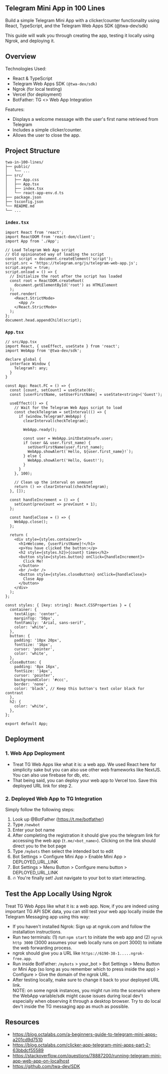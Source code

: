 ## Telegram Mini App in 100 Lines 
Build a simple Telegram Mini App with a clicker/counter functionality using React, TypeScript, and the Telegram Web Apps SDK (@twa-dev/sdk)

This guide will walk you through creating the app, testing it locally using Ngrok, and deploying it.

## Overview
Technologies Used:
- React & TypeScript
- Telegram Web Apps SDK `(@twa-dev/sdk)`
- Ngrok (for local testing)
- Vercel (for deployment)
- BotFather: TG <> Web App Integration

  
Features:
- Displays a welcome message with the user's first name retrieved from Telegram
- Includes a simple clicker/counter.
- Allows the user to close the app.

## Project Structure
```
twa-in-100-lines/
├── public/
│   └── ...
├── src/
│   ├── App.css
│   ├── App.tsx
│   ├── index.tsx
│   └── react-app-env.d.ts
├── package.json
├── tsconfig.json
└── README.md
└── ...

```

### `index.tsx`
```
import React from 'react';
import ReactDOM from 'react-dom/client';
import App from './App';

// Load Telegram Web App script
// Old opinionated way of loading the script
const script = document.createElement('script');
script.src = 'https://telegram.org/js/telegram-web-app.js';
script.async = true;
script.onload = () => {
  // Initialize the root after the script has loaded
  const root = ReactDOM.createRoot(
    document.getElementById('root') as HTMLElement
  );
  root.render(
    <React.StrictMode>
      <App />
    </React.StrictMode>
  );
};
document.head.appendChild(script);
```

### `App.tsx`
```
// src/App.tsx
import React, { useEffect, useState } from 'react';
import WebApp from '@twa-dev/sdk';

declare global {
  interface Window {
    Telegram?: any;
  }
}

const App: React.FC = () => {
  const [count, setCount] = useState(0);
  const [userFirstName, setUserFirstName] = useState<string>('Guest');

  useEffect(() => {
    // Wait for the Telegram Web Apps script to load
    const checkTelegram = setInterval(() => {
      if (window.Telegram?.WebApp) {
        clearInterval(checkTelegram);

        WebApp.ready();

        const user = WebApp.initDataUnsafe.user;
        if (user && user.first_name) {
          setUserFirstName(user.first_name);
          WebApp.showAlert(`Hello, ${user.first_name}!`);
        } else {
          WebApp.showAlert('Hello, Guest!');
        }
      }
    }, 100);

    // Clean up the interval on unmount
    return () => clearInterval(checkTelegram);
  }, []);

  const handleIncrement = () => {
    setCount(prevCount => prevCount + 1);
  };

  const handleClose = () => {
    WebApp.close();
  };

  return (
    <div style={styles.container}>
      <h1>Welcome, {userFirstName}!</h1>
      <p>You have clicked the button:</p>
      <h2 style={styles.h2}>{count} times</h2>
      <button style={styles.button} onClick={handleIncrement}>
        Click Me!
      </button>
      <br /><br />
      <button style={styles.closeButton} onClick={handleClose}>
        Close App
      </button>
    </div>
  );
};

const styles: { [key: string]: React.CSSProperties } = {
  container: {
    textAlign: 'center',
    marginTop: '50px',
    fontFamily: 'Arial, sans-serif',
    color: 'white',
  },
  button: {
    padding: '10px 20px',
    fontSize: '16px',
    cursor: 'pointer',
    color: 'white',
  },
  closeButton: {
    padding: '8px 16px',
    fontSize: '14px',
    cursor: 'pointer',
    backgroundColor: '#ccc',
    border: 'none',
    color: 'black', // Keep this button's text color black for contrast
  },
  h2: {
    color: 'white',
  },
};

export default App;
```

## Deployment
### 1. Web App Deployment
- Treat TG Web Apps like what it is: a web app. We used React here for simplicity sake but you can also use other web frameworks like NextJS. You can also use firebase for db, etc.
- That being said, you can deploy your web app to Vercel too. Save this deployed URL link for step 2.

### 2. Deployed Web App to TG Integration
Simply follow the following steps:
1. Look up @BotFather (https://t.me/botfather)
2. Type `/newbot`
3. Enter your bot name
4. After completing the registration it should give you the telegram link for accessing the web app (`t.me/<bot_name>`). Clicking on the link should direct you to the bot page
5. Type `/mybots` then select the intended bot to edit
6. Bot Settings > Configure Mini App > Enable Mini App > DEPLOYED_URL_LINK
7. Bot Settings > Menu Button > Configure menu button > DEPLOYED_URL_LINK
8. 🔥 You're finally set! Just navigate to your bot to start interacting.


## Test the App Locally Using Ngrok
Treat TG Web Apps like what it is: a web app. Now, if you are indeed using important TG API SDK data, you can still test your web app locally inside the Telegram Messaging app using this way:


- If you haven't installed Ngrok: Sign up at ngrok.com and follow the installation instructions.
- Run two terminals: (1) run `npm start` to initiate the web app and (2) `ngrok http 3000` (3000 assumes your web locally runs on port 3000) to initiate the web forwarding process.
- ngrok should give you a URL like `https://6190-38-1.....ngrok-free.app`.
- Run inside BotFather: `/mybots` > your_bot > Bot Settings > Menu Button or Mini App (so long as you remember which to press inside the app) > Configure > Give the domain of the ngrok URL.
- After testing locally, make sure to change it back to your deployed URL link.   
NOTE: on some ngrok instances, you might run into the scenario where the WebApp variable/sdk might cause issues during local dev't especially when observing it through a desktop browser. Try to do local dev't inside the TG messaging app as much as possible.




## Resources
- https://blog.octalabs.com/a-beginners-guide-to-telegram-mini-apps-a201cd9d7510
- https://blog.octalabs.com/clicker-app-telegram-mini-apps-part-2-63bbdcf55589
- https://stackoverflow.com/questions/78887200/running-telegram-mini-app-web-app-on-localhost
- https://github.com/twa-dev/SDK

